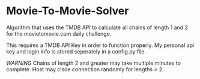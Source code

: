 # Movie-To-Movie-Solver
Algorithm that uses the TMDB API to calculate all chains of length 1 and 2 for the movietomovie.com daily challenge.

This requires a TMDB API Key in order to function properly. My personal api key and login info is stored seperately in a config.py file.

*WARNING* 
Chains of length 2 and greater may take multiple minutes to complete.
Host may clsoe connection randomly for lengths > 2.  
